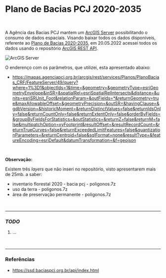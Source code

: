 # Plano de Bacias PCJ 2020-2035

<br>

A Agência das Bacias PCJ mantem um [ArcGIS Server](https://mapas.agenciapcj.org.br/arcgis/rest/services) possibilitando o consumo de dados espaciais.
Visando baixar todos os dados disponíveis, referente ao [Plano de Bacias 2020-2035](https://plano.agencia.baciaspcj.org.br/), em 20.05.2022 acessei todos os dados usando o repositório [ArcGIS REST API](*).

![ArcGIS Server](https://i.imgur.com/ZAKT1bE.png)

O enderenço com os parâmetros, que utilizei, esta apresentado abaixo:

- https://mapas.agenciapcj.org.br/arcgis/rest/services/Planos/PlanoBacias_CRF/FeatureServer/49/query?where=1%3D1&objectIds=1&time=&geometry=&geometryType=esriGeometryEnvelope&inSR=&spatialRel=esriSpatialRelIntersects&distance=&units=esriSRUnit_Foot&relationParam=&outFields=*&returnGeometry=true&maxAllowableOffset=&geometryPrecision=&outSR=&havingClause=&gdbVersion=&historicMoment=&returnDistinctValues=false&returnIdsOnly=false&returnCountOnly=false&returnExtentOnly=false&orderByFields=&groupByFieldsForStatistics=&outStatistics=&returnZ=false&returnM=false&multipatchOption=xyFootprint&resultOffset=&resultRecordCount=&returnTrueCurves=false&returnExceededLimitFeatures=false&quantizationParameters=&returnCentroid=false&sqlFormat=none&resultType=&featureEncoding=esriDefault&datumTransformation=&f=geojson

<br>

**Observação:**

Existem três *layers* que não inseri no repositório, visto apresentarem mais de 25mb. a saber:
- inventario florestal 2020 - bacia pcj - poligonos.7z
- uso da terra - poligonos.7z
- área de preservação permanente - poligonos.7z

<br>

-----

### *TODO*

1. ...

<br>

-----

### Referências

- https://ssd.baciaspcj.org.br/api/index.html
